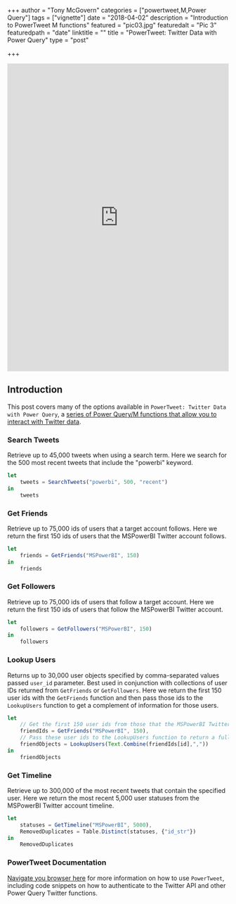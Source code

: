 +++
author = "Tony McGovern"
categories = ["powertweet,M,Power Query"]
tags = ["vignette"]
date = "2018-04-02"
description = "Introduction to PowerTweet M functions"
featured = "pic03.jpg"
featuredalt = "Pic 3"
featuredpath = "date"
linktitle = ""
title = "PowerTweet: Twitter Data with Power Query"
type = "post"

+++

<iframe class="pre" width="100%" height="700" src="https://app.powerbi.com/view?r=eyJrIjoiODdhNDg3OTItODhmZS00NjFkLWIwODAtNjg2NGU2YzRmOTU4IiwidCI6ImRjNTliNTFkLWVmZDItNDYyNi04M2EyLTljMmU2MzE1MTcwZiIsImMiOjZ9" frameborder="0" allowFullScreen="true"></iframe>

## Introduction

This post covers many of the options available in `PowerTweet: Twitter Data with Power Query`, a [series of Power Query/M functions that allow you to interact with Twitter data](../../powerquery/twitter/).

### Search Tweets

Retrieve up to 45,000 tweets when using a search term. Here we search for the 500 most recent tweets that include the "powerbi" keyword.
```javascript
let
    tweets = SearchTweets("powerbi", 500, "recent")
in
    tweets
```

### Get Friends

Retrieve up to 75,000 ids of users that a target account follows. Here we return the first 150 ids of users that the MSPowerBI Twitter account follows.
```javascript
let
    friends = GetFriends("MSPowerBI", 150)
in
    friends
```

### Get Followers

Retrieve up to 75,000 ids of users that follow a target account. Here we return the first 150 ids of users that follow the MSPowerBI Twitter account.
```javascript
let
    followers = GetFollowers("MSPowerBI", 150)
in
    followers
```

### Lookup Users

Returns up to 30,000 user objects specified by comma-separated values passed `user_id` parameter. Best used in conjunction with collections of user IDs returned from `GetFriends` or `GetFollowers`. Here we return the first 150 user ids with the `GetFriends` function and then pass those ids to the `LookupUsers` function to get a complement of information for those users.
```javascript
let
    // Get the first 150 user ids from those that the MSPowerBI Twitter account follows
    friendIds = GetFriends("MSPowerBI", 150),
    // Pass these user ids to the LookupUsers function to return a full user object complement
    friendObjects = LookupUsers(Text.Combine(friendIds[id],","))
in
    friendObjects
```


### Get Timeline

Retrieve up to 300,000 of the most recent tweets that contain the specified user. Here we return the most recent 5,000 user statuses from the MSPowerBI Twitter account timeline.
```javascript
let
    statuses = GetTimeline("MSPowerBI", 5000),
    RemovedDuplicates = Table.Distinct(statuses, {"id_str"})
in
    RemovedDuplicates
```

### PowerTweet Documentation
[Navigate you browser here](../../powerquery/twitter/) for more information on how to use `PowerTweet`, including code snippets on how to authenticate to the Twitter API and other Power Query Twitter functions.